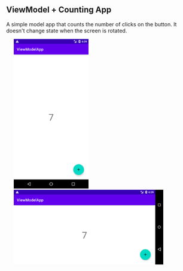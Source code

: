 ## ViewModel + Counting App

A simple model app that counts the number of clicks on the button.
It doesn't change state when the screen is rotated.


<img src="images/001.png" width="200" hspace="20"/><img src="images/002.png" height="200" hspace="20"/>
